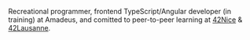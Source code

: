 Recreational programmer, frontend TypeScript/Angular developer (in training) at Amadeus, and comitted to peer-to-peer learning at [42Nice](https://42nice.fr/) & [42Lausanne](https://42lausanne.ch/).

